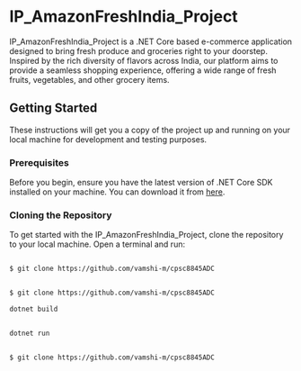 # IP_AmazonFreshIndia_Project

IP_AmazonFreshIndia_Project is a .NET Core based e-commerce application designed to bring fresh produce and groceries right to your doorstep. Inspired by the rich diversity of flavors across India, our platform aims to provide a seamless shopping experience, offering a wide range of fresh fruits, vegetables, and other grocery items.

## Getting Started

These instructions will get you a copy of the project up and running on your local machine for development and testing purposes.

### Prerequisites

Before you begin, ensure you have the latest version of .NET Core SDK installed on your machine. You can download it from [here](https://dotnet.microsoft.com/download).

### Cloning the Repository

To get started with the IP_AmazonFreshIndia_Project, clone the repository to your local machine. Open a terminal and run:

```bash

$ git clone https://github.com/vamshi-m/cpsc8845ADC

```



```bash

$ git clone https://github.com/vamshi-m/cpsc8845ADC

```

```bash
dotnet build
```


```bash

dotnet run

```



```bash

$ git clone https://github.com/vamshi-m/cpsc8845ADC

```